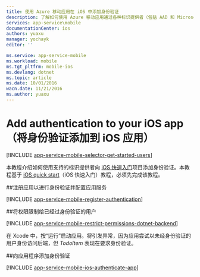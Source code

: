 ```yaml
---
title: 使用 Azure 移动应用在 iOS 中添加身份验证
description: 了解如何使用 Azure 移动应用通过各种标识提供者（包括 AAD 和 Microsoft）对 iOS 应用的用户进行身份验证。
services: app-service\mobile
documentationCenter: ios
authors: yuaxu
manager: yochayk
editor: ''

ms.service: app-service-mobile
ms.workload: mobile
ms.tgt_pltfrm: mobile-ios
ms.devlang: dotnet
ms.topic: article
ms.date: 10/01/2016
wacn.date: 11/21/2016
ms.author: yuaxu
---
```


# Add authentication to your iOS app（将身份验证添加到 iOS 应用）

[!INCLUDE [app-service-mobile-selector-get-started-users](../../includes/app-service-mobile-selector-get-started-users.md)]

本教程介绍如何使用支持的标识提供者向 [iOS 快速入门]项目添加身份验证。本教程基于 [iOS quick start]（iOS 快速入门）教程，必须先完成该教程。

##<a name="register"></a>注册应用以进行身份验证并配置应用服务

[!INCLUDE [app-service-mobile-register-authentication](../../includes/app-service-mobile-register-authentication.md)]

##<a name="permissions"></a>将权限限制给已经过身份验证的用户

[!INCLUDE [app-service-mobile-restrict-permissions-dotnet-backend](../../includes/app-service-mobile-restrict-permissions-dotnet-backend.md)]

在 Xcode 中，按“运行”启动应用。将引发异常，因为应用尝试以未经身份验证的用户身份访问后端，但 _TodoItem_ 表现在要求身份验证。

##<a name="add-authentication"></a>向应用程序添加身份验证

[!INCLUDE [app-service-mobile-ios-authenticate-app](../../includes/app-service-mobile-ios-authenticate-app.md)]

<!-- URLs. -->

[iOS quick start]: ./app-service-mobile-ios-get-started.md
[iOS 快速入门]: ./app-service-mobile-ios-get-started.md

[Azure portal]: https://portal.azure.cn

<!---HONumber=Mooncake_0919_2016-->